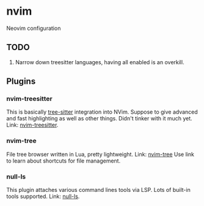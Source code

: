 # nvim
Neovim configuration

## TODO

1. Narrow down treesitter languages, having all enabled is an overkill.

## Plugins

### nvim-treesitter

This is basically [tree-sitter](https://github.com/tree-sitter/tree-sitter) integration into NVim.
Suppose to give advanced and fast highlighting as well as other things. Didn't tinker with it much
yet. Link: [nvim-treesitter](https://github.com/nvim-treesitter/nvim-treesitter).

### nvim-tree

File tree browser written in Lua, pretty lightweight. Link: [nvim-tree](https://github.com/kyazdani42/nvim-tree.lua)
Use link to learn about shortcuts for file management.

### null-ls

This plugin attaches various command lines tools via LSP. Lots of built-in tools supported.
Link: [null-ls](https://github.com/jose-elias-alvarez/null-ls.nvim).

